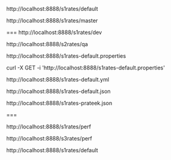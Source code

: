 
http://localhost:8888/s1rates/default

http://localhost:8888/s1rates/master

===
http://localhost:8888/s1rates/dev

http://localhost:8888/s2rates/qa


http://localhost:8888/s1rates-default.properties

curl -X GET -i 'http://localhost:8888/s1rates-default.properties'

http://localhost:8888/s1rates-default.yml

http://localhost:8888/s1rates-default.json


http://localhost:8888/s1rates-prateek.json

===

http://localhost:8888/s1rates/perf


http://localhost:8888/s3rates/perf

http://localhost:8888/s1rates/default
